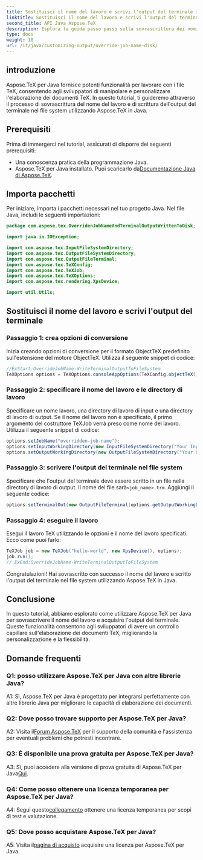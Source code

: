 ```yaml
---
title: Sostituisci il nome del lavoro e scrivi l'output del terminale in Java
linktitle: Sostituisci il nome del lavoro e scrivi l'output del terminale in Java
second_title: API Java Aspose.TeX
description: Esplora la guida passo passo sulla sovrascrittura dei nomi dei lavori e sulla scrittura dell'output del terminale utilizzando Aspose.TeX per Java. Migliora l'elaborazione dei tuoi documenti con potenti opzioni di personalizzazione.
type: docs
weight: 10
url: /it/java/customizing-output/override-job-name-disk/
---
```

## introduzione

Aspose.TeX per Java fornisce potenti funzionalità per lavorare con i file TeX, consentendo agli sviluppatori di manipolare e personalizzare l'elaborazione dei documenti TeX. In questo tutorial, ti guideremo attraverso il processo di sovrascrittura del nome del lavoro e di scrittura dell'output del terminale nel file system utilizzando Aspose.TeX in Java.

## Prerequisiti

Prima di immergerci nel tutorial, assicurati di disporre dei seguenti prerequisiti:

- Una conoscenza pratica della programmazione Java.
-  Aspose.TeX per Java installato. Puoi scaricarlo da[Documentazione Java di Aspose.TeX](https://reference.aspose.com/tex/java/).

## Importa pacchetti

Per iniziare, importa i pacchetti necessari nel tuo progetto Java. Nel file Java, includi le seguenti importazioni:

```java
package com.aspose.tex.OverridenJobNameAndTerminalOutputWrittenToDisk;

import java.io.IOException;

import com.aspose.tex.InputFileSystemDirectory;
import com.aspose.tex.OutputFileSystemDirectory;
import com.aspose.tex.OutputFileTerminal;
import com.aspose.tex.TeXConfig;
import com.aspose.tex.TeXJob;
import com.aspose.tex.TeXOptions;
import com.aspose.tex.rendering.XpsDevice;

import util.Utils;
```

## Sostituisci il nome del lavoro e scrivi l'output del terminale

### Passaggio 1: crea opzioni di conversione

Inizia creando opzioni di conversione per il formato ObjectTeX predefinito sull'estensione del motore ObjectTeX. Utilizza il seguente snippet di codice:

```java
//ExStart:OverrideJobName-WriteTerminalOutputToFileSystem
TeXOptions options = TeXOptions.consoleAppOptions(TeXConfig.objectTeX());
```

### Passaggio 2: specificare il nome del lavoro e le directory di lavoro

Specificare un nome lavoro, una directory di lavoro di input e una directory di lavoro di output. Se il nome del lavoro non è specificato, il primo argomento del costruttore TeXJob verrà preso come nome del lavoro. Utilizza il seguente snippet di codice:

```java
options.setJobName("overridden-job-name");
options.setInputWorkingDirectory(new InputFileSystemDirectory("Your Input Directory"));
options.setOutputWorkingDirectory(new OutputFileSystemDirectory("Your Output Directory"));
```

### Passaggio 3: scrivere l'output del terminale nel file system

 Specificare che l'output del terminale deve essere scritto in un file nella directory di lavoro di output. Il nome del file sarà`<job_name>.trm`. Aggiungi il seguente codice:

```java
options.setTerminalOut(new OutputFileTerminal(options.getOutputWorkingDirectory()));
```

### Passaggio 4: eseguire il lavoro

Esegui il lavoro TeX utilizzando le opzioni e il nome del lavoro specificati. Ecco come puoi farlo:

```java
TeXJob job = new TeXJob("hello-world", new XpsDevice(), options);
job.run();
// ExEnd:OverrideJobName-WriteTerminalOutputToFileSystem
```

Congratulazioni! Hai sovrascritto con successo il nome del lavoro e scritto l'output del terminale nel file system utilizzando Aspose.TeX in Java.

## Conclusione

In questo tutorial, abbiamo esplorato come utilizzare Aspose.TeX per Java per sovrascrivere il nome del lavoro e acquisire l'output del terminale. Queste funzionalità consentono agli sviluppatori di avere un controllo capillare sull'elaborazione dei documenti TeX, migliorando la personalizzazione e la flessibilità.

## Domande frequenti

### Q1: posso utilizzare Aspose.TeX per Java con altre librerie Java?

A1: Sì, Aspose.TeX per Java è progettato per integrarsi perfettamente con altre librerie Java per migliorare le capacità di elaborazione dei documenti.

### Q2: Dove posso trovare supporto per Aspose.TeX per Java?

 A2: Visita il[Forum Aspose.TeX](https://forum.aspose.com/c/tex/47) per il supporto della comunità e l'assistenza per eventuali problemi che potresti incontrare.

### Q3: È disponibile una prova gratuita per Aspose.TeX per Java?

 A3: Sì, puoi accedere alla versione di prova gratuita di Aspose.TeX per Java[Qui](https://releases.aspose.com/).

### Q4: Come posso ottenere una licenza temporanea per Aspose.TeX per Java?

 A4: Segui questo[collegamento](https://purchase.aspose.com/temporary-license/) ottenere una licenza temporanea per scopi di test e valutazione.

### Q5: Dove posso acquistare Aspose.TeX per Java?

 A5: Visita il[pagina di acquisto](https://purchase.aspose.com/buy) acquisire una licenza per Aspose.TeX per Java.